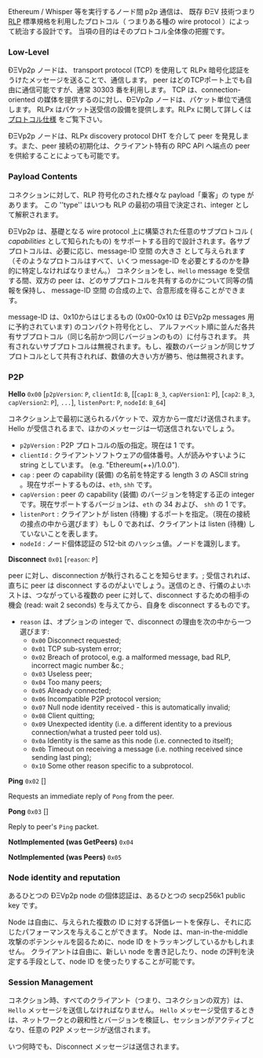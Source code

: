 <!-- TITLE: [Japanese] ÐΞVp2p Wire Protocol -->



Ethereum / Whisper 等を実行するノード間 p2p 通信は、
既存 ÐΞV 技術つまり [RLP](http://wikijs.ethereum.wiki/RLP) 標準規格を利用したプロトコル（
つまりある種の wire protocol ）によって統治する設計です。
当項の目的はそのプロトコル全体像の把握です。

### Low-Level

ÐΞVp2p ノードは、 transport protocol (TCP) を使用して RLPx 暗号化認証をうけたメッセージを送ることで、通信します。
peer はどのTCPポート上でも自由に通信可能ですが、通常 30303 番を利用します。
TCP は、connection-oriented の媒体を提供するのに対し、ÐΞVp2p ノードは、パケット単位で通信します。
RLPx はパケット送受信の設備を提供します。RLPx に関して詳しくは [プロトコル仕様](https://github.com/ethereum/devp2p/tree/master/rlpx.md) をご覧下さい。 

ÐΞVp2p ノードは、RLPx discovery protocol DHT を介して peer を発見します。また、peer 接続の初期化は、クライアント特有の RPC API へ端点の peer を供給することによっても可能です。

### Payload Contents

コネクションに対して、RLP 符号化のされた様々な payload「乗客」の type があります。
この ''type'' はいつも RLP の最初の項目で決定され、integer として解釈されます。

ÐΞVp2p は、基礎となる wire protocol 上に構築された任意のサブプロトコル ( _capabilities_ として知られたもの) をサポートする目的で設計されます。各サブプロトコルは、必要に応じ、message-ID 空間 の大きさ として与えられます（そのようなプロトコルはすべて、いくつ message-ID を必要とするのかを静的に特定しなければなりません。）
コネクションをし、`Hello` message を受信する間、双方の peer は、どのサブプロトコルを共有するのかについて同等の情報を保持し、
message-ID 空間 の合成の上で、合意形成を得ることができます。

message-ID は、0x10からはじまるもの (0x00-0x10 は ÐΞVp2p messages 用に予約されています) のコンパクト符号化とし、
アルファベット順に並んだ各共有サブプロトコル（同じ名前かつ同じバージョンのもの）に付与されます。
共有されないサブプロトコルは無視されます。もし、複数のバージョンが同じサブプロトコルとして共有されれば、数値の大きい方が勝ち、他は無視されます。


### P2P

**Hello**
`0x00` [`p2pVersion`: `P`, `clientId`: `B`, [[`cap1`: `B_3`, `capVersion1`: `P`], [`cap2`: `B_3`, `capVersion2`: `P`], `...`], `listenPort`: `P`, `nodeId`: `B_64`] 

コネクション上で最初に送られるパケットで、双方から一度だけ送信されます。Hello が受信されるまで、ほかのメッセージは一切送信されないでしょう。
* `p2pVersion` : P2P プロトコルの版の指定。現在は 1 です。
* `clientId` : クライアントソフトウェアの個体番号。人が読みやすいように string としています。 (e.g. "Ethereum(++)/1.0.0").
* `cap` : peer の capability (装備) の名前を特定する length 3 の ASCII string 。現在サポートするものは、`eth`, `shh` です。
* `capVersion` : peer の capability (装備) のバージョンを特定する正の integer です。現在サポートするバージョンは、`eth` の 34 および、 `shh` の 1 です。
* `listenPort` : クライアントが listen (待機) するポートを指定。（現在の接続の接点の中から選びます）もし 0 であれば、クライアントは listen (待機) していないことを表します。
* `nodeId` : ノード個体認証の 512-bit のハッシュ値。ノードを識別します。

**Disconnect**
`0x01` [`reason`: `P`] 

peer に対し、disconnection が執行されることを知らせます。; 受信されれば、直ちに peer は disconnect するのがよいでしょう。送信のとき、行儀のよいホストは、つながっている複数の peer に対して、disconnect するための相手の機会 (read: wait 2 seconds) を与えてから、自身を disconnect するものです。
* `reason` は、オプションの integer で、disconnect の理由を次の中から一つ選びます:
  * `0x00` Disconnect requested;
  * `0x01` TCP sub-system error;
  * `0x02` Breach of protocol, e.g. a malformed message, bad RLP, incorrect magic number &c.;
  * `0x03` Useless peer;
  * `0x04` Too many peers;
  * `0x05` Already connected;
  * `0x06` Incompatible P2P protocol version;
  * `0x07` Null node identity received - this is automatically invalid;
  * `0x08` Client quitting;
  * `0x09` Unexpected identity (i.e. a different identity to a previous connection/what a trusted peer told us).
  * `0x0a` Identity is the same as this node (i.e. connected to itself);
  * `0x0b` Timeout on receiving a message (i.e. nothing received since sending last ping);
  * `0x10` Some other reason specific to a subprotocol.

**Ping**
`0x02` [] 

Requests an immediate reply of `Pong` from the peer.

**Pong**
`0x03` [] 

Reply to peer's `Ping` packet.

**NotImplemented (was GetPeers)**
`0x04`

**NotImplemented (was Peers)**
`0x05`

### Node identity and reputation

あるひとつの ÐΞVp2p node の個体認証は、あるひとつの secp256k1 public key です。　

Node は自由に、与えられた複数の ID に対する評価レートを保存し、それに応じたパフォーマンスを与えることができます。
Node は、man-in-the-middle 攻撃のポテンシャルを図るために、node ID をトラッキングしているかもしれません。
クライアントは自由に、新しい node を書き記したり、node の評判を決定する手段として、node ID を使ったりすることが可能です。

### Session Management

コネクション時、すべてのクライアント（つまり、コネクションの双方）は、`Hello` メッセージを送信しなければなりません。
`Hello` メッセージ受信するときは、ネットワークとの親和性とバージョンを検証し、セッションがアクティブとなり、任意の P2P メッセージが送信されます。

いつ何時でも、Disconnect メッセージは送信されます。